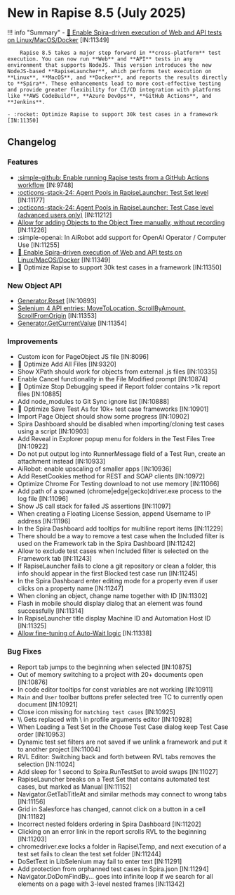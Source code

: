 # New in Rapise 8.5 (July 2025)

!!! info "Summary"
    - [:penguin: Enable Spira-driven execution of Web and API tests on Linux/MacOS/Docker](../Intro/devops.md#linux-macos-docker) [IN:11349]

		Rapise 8.5 takes a major step forward in **cross-platform** test execution. You can now run **Web** and **API** tests in any environment that supports NodeJS. This version introduces the new NodeJS-based **RapiseLauncher**, which performs test execution on **Linux**, **MacOS**, and **Docker**, and reports the results directly to **Spira**. These enhancements lead to more cost-effective testing and provide greater flexibility for CI/CD integration with platforms like **AWS CodeBuild**, **Azure DevOps**, **GitHub Actions**, and **Jenkins**.

    - :rocket: Optimize Rapise to support 30k test cases in a framework [IN:11350]


## Changelog

### Features

- [:simple-github: Enable running Rapise tests from a GitHub Actions workflow](../Intro/devops.md#github-actions) [IN:9748]
- [:octicons-stack-24: Agent Pools in RapiseLauncher: Test Set level](../Guide/spiratest_integration.md#agent-pools) [IN:11177]
- [:octicons-stack-24: Agent Pools in RapiseLauncher: Test Case level (advanced users only)](../Guide/spiratest_integration.md#load-balancing-mode) [IN:11212]
- [Allow for adding Objects to the Object Tree manually, without recording](../Guide/object_templates.md) [IN:11226]
- :simple-openai: In AiRobot add support for OpenAI Operator / Computer Use [IN:11255]
- [:penguin: Enable Spira-driven execution of Web and API tests on Linux/MacOS/Docker](../Intro/devops.md#linux-macos-docker) [IN:11349]
- :rocket: Optimize Rapise to support 30k test cases in a framework [IN:11350]

### New Object API

- [Generator.Reset](../Libraries/Generator.md#reset) [IN:10893]
- [Selenium 4 API entries: MoveToLocation, ScrollByAmount, ScrollFromOrigin](../Libraries/Actions.md#movetolocation) [IN:11353]
- [Generator.GetCurrentValue](../Libraries/Generator.md#getcurrentvalue) [IN:11354]

### Improvements

- Custom icon for PageObject JS file  [IN:8096]
- :rocket: Optimize Add All Files [IN:9320]
- Show XPath should work for objects from external .js files [IN:10335]
- Enable Cancel functionality in the File Modified prompt [IN:10874]
- :rocket: Optimize Stop Debugging speed if Report folder contains >1k report files [IN:10885]
- Add node_modules to Git Sync ignore list [IN:10888]
- :rocket: Optimize Save Test As for 10k+ test case frameworks [IN:10901]
- Import Page Object should show some progress [IN:10902]
- Spira Dashboard should be disabled when importing/cloning test cases using a script [IN:10903]
- Add Reveal in Explorer popup menu for folders in the Test Files Tree [IN:10922]
- Do not put output log into RunnerMessage field of a Test Run, create an attachment instead [IN:10933]
- AiRobot: enable upscaling of smaller apps [IN:10936]
- Add ResetCookies method for REST and SOAP clients [IN:10972]
- Optimize Chrome For Testing download to not use memory [IN:11066]
- Add path of a spawned (chrome|edge|gecko)driver.exe process to the log file [IN:11096]
- Show JS call stack for failed JS assertions  [IN:11097]
- When creating a Floating License Session, append Username to IP address [IN:11196]
- In the Spira Dashboard add tooltips for multiline report items [IN:11229]
- There should be a way to remove a test case when the Included filter is used on the Framework tab in the Spira Dashboard [IN:11242]
- Allow to exclude test cases when Included filter is selected on the Framework tab [IN:11243]
- If RapiseLauncher fails to clone a git repository or clean a folder, this info should appear in the first Blocked test case run [IN:11245]
- In the Spira Dashboard enter editing mode for a property even if user clicks on a property name [IN:11247]
- When cloning an object, change name together with ID [IN:11302]
- Flash in mobile should display dialog that an element was found successfully [IN:11314]
- In RapiseLauncher title display Machine ID and Automation Host ID [IN:11325]
- [Allow fine-tuning of Auto-Wait logic](../Guide/web_auto_waiting.md#fine-tuning-auto-wait-logic) [IN:11338]

### Bug Fixes

- Report tab jumps to the beginning when selected [IN:10875]
- Out of memory switching to a project with 20+ documents open [IN:10876]
- In code editor tooltips for const variables are not working [IN:10911]
- `Main` and `User` toolbar buttons prefer selected tree TC to currently open document [IN:10921]
- Close icon missing for `matching test cases` [IN:10925]
- \\\\ Gets replaced with \\ in profile arguments editor [IN:10928]
- When Loading a Test Set in the Choose Test Case dialog keep Test Case order [IN:10953]
- Dynamic test set filters are not saved if we unlink a framework and put it to another project [IN:11004]
- RVL Editor: Switching back and forth between RVL tabs removes the selection [IN:11024]
- Add sleep for 1 second to Spira.RunTestSet to avoid swaps [IN:11027]
- RapiseLauncher breaks on a Test Set that contains automated test cases, but marked as Manual [IN:11152]
- Navigator.GetTabTitleAt and similar methods may connect to wrong tabs [IN:11156]
- Grid in Salesforce has changed, cannot click on a button in a cell [IN:11182]
- Incorrect nested folders ordering in Spira Dashboard [IN:11202]
- Clicking on an error link in the report scrolls RVL to the beginning [IN:11203]
- chromedriver.exe locks a folder in Rapise\\Temp, and next execution of a test set fails to clean the test set folder [IN:11244]
- DoSetText in LibSelenium may fail to enter text [IN:11291]
- Add protection from orphanned test cases in Spira.json [IN:11294]
- Navigator.DoDomFindBy... goes into infinite loop if we search for all elements on a page with 3-level nested frames [IN:11342]